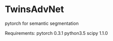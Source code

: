 # TwinsAdvNet

pytorch for semantic segmentation

Requirements:
  pytorch 0.3.1
  python3.5
  scipy 1.1.0
